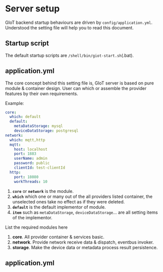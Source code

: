 # Server setup
GIoT backend startup behaviours are driven by `config/application.yml`.
Understood the setting file will help you to read this document.

## Startup script
The default startup scripts are `/shell/bin/giot-start.sh`(.bat). 

## application.yml
The core concept behind this setting file is, GIoT server is based on pure module & container design. 
User can which or assemble the provider features by their own requirements.

Example:
```yaml
core:
  which: default
  default:
    metaDataStorage: mysql
    deviceDataStorage: postgresql
network:
  which: mqtt,http
  mqtt:
    host: localhost
    port: 1883
    userName: admin
    password: public
    clientId: test-clientId
  http:
    port: 18080
    workThreads: 10
```

1. **`core`** or **`network`** is the module.
1. **`which`** which one or many out of the all providers listed container, the unselected ones take no effect as if they were deleted.
1. **`default`** is the default implementor of module.
1. **`item`** such as `metaDataStorage`, `deviceDataStorage`... are all setting items of the implementor.

List the required modules here
1. **core**. All provider container & services basic.
1. **network**. Provide network receive data & dispatch, eventbus invoker.
1. **storage**. Make the device data or metadata process result persistence.

## application.yml